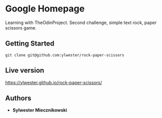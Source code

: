 # Google Homepage

Learning with TheOdinProject. Second challenge, simple text rock, paper scissors game.

## Getting Started

`git clone git@github.com:ylwester/rock-paper-scissors`

## Live version

https://ylwester.github.io/rock-paper-scissors/

## Authors

* **Sylwester Miecznikowski**